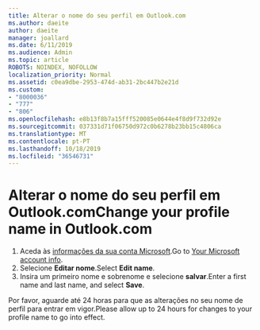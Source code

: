 ```yaml
---
title: Alterar o nome do seu perfil em Outlook.com
ms.author: daeite
author: daeite
manager: joallard
ms.date: 6/11/2019
ms.audience: Admin
ms.topic: article
ROBOTS: NOINDEX, NOFOLLOW
localization_priority: Normal
ms.assetid: c0ea9dbe-2953-474d-ab31-2bc447b2e21d
ms.custom:
- "8000036"
- "777"
- "806"
ms.openlocfilehash: e8b13f8b7a15fff520085e0644e4f8d9f732d92e
ms.sourcegitcommit: 037331d71f06750d972c0b6278b23bb15c4806ca
ms.translationtype: MT
ms.contentlocale: pt-PT
ms.lasthandoff: 10/18/2019
ms.locfileid: "36546731"
---
```

# <a name="change-your-profile-name-in-outlookcom"></a><span data-ttu-id="ed053-102">Alterar o nome do seu perfil em Outlook.com</span><span class="sxs-lookup"><span data-stu-id="ed053-102">Change your profile name in Outlook.com</span></span>

1. <span data-ttu-id="ed053-103">Aceda às [informações da sua conta Microsoft](https://go.microsoft.com/fwlink/p/?linkid=860841).</span><span class="sxs-lookup"><span data-stu-id="ed053-103">Go to [Your Microsoft account info](https://go.microsoft.com/fwlink/p/?linkid=860841).</span></span>
2. <span data-ttu-id="ed053-104">Selecione **Editar nome**.</span><span class="sxs-lookup"><span data-stu-id="ed053-104">Select **Edit name**.</span></span>
3. <span data-ttu-id="ed053-105">Insira um primeiro nome e sobrenome e selecione **salvar**.</span><span class="sxs-lookup"><span data-stu-id="ed053-105">Enter a first name and last name, and select **Save**.</span></span>

<span data-ttu-id="ed053-106">Por favor, aguarde até 24 horas para que as alterações no seu nome de perfil para entrar em vigor.</span><span class="sxs-lookup"><span data-stu-id="ed053-106">Please allow up to 24 hours for changes to your profile name to go into effect.</span></span>